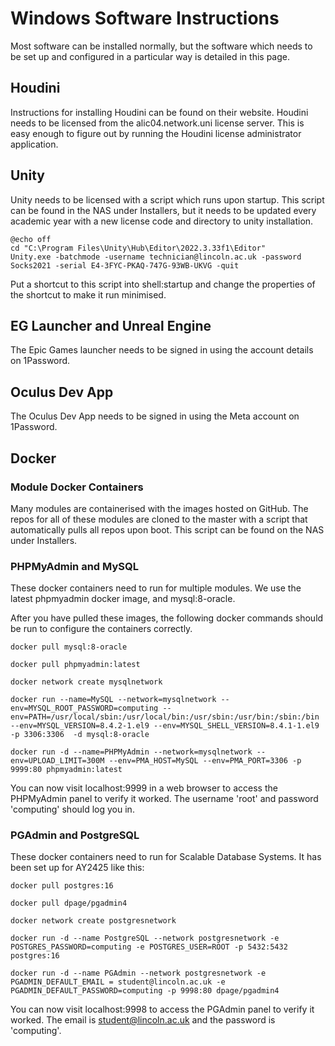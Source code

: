 # Windows Software Instructions

Most software can be installed normally, but the software which needs to be set up and configured in a particular way is detailed in this page.

## Houdini
Instructions for installing Houdini can be found on their website. Houdini needs to be licensed from the alic04.network.uni license server. This is easy enough to figure out by running the Houdini license administrator application. 

## Unity
Unity needs to be licensed with a script which runs upon startup. This script can be found in the NAS under Installers, but it needs to be updated every academic year  with a new license code and directory to unity installation.

```
@echo off
cd "C:\Program Files\Unity\Hub\Editor\2022.3.33f1\Editor"
Unity.exe -batchmode -username technician@lincoln.ac.uk -password Socks2021 -serial E4-3FYC-PKAQ-747G-93WB-UKVG -quit
```
Put a shortcut to this script into shell:startup and change the properties of the shortcut to make it run minimised.


## EG Launcher and Unreal Engine

The Epic Games launcher needs to be signed in using the account details on 1Password.

## Oculus Dev App

The Oculus Dev App needs to be signed in using the Meta account on 1Password.

## Docker

### Module Docker Containers

Many modules are containerised with the images hosted on GitHub. The repos for all of these modules are cloned to the master with a script that automatically pulls all repos upon boot. This script can be found on the NAS under Installers.

### PHPMyAdmin and MySQL
These docker containers need to run for multiple modules. We use the latest phpmyadmin docker image, and mysql:8-oracle.

After you have pulled these images, the following docker commands should be run to configure the containers correctly.

``docker pull mysql:8-oracle``

``docker pull phpmyadmin:latest``

``docker network create mysqlnetwork``

``docker run --name=MySQL --network=mysqlnetwork --env=MYSQL_ROOT_PASSWORD=computing --env=PATH=/usr/local/sbin:/usr/local/bin:/usr/sbin:/usr/bin:/sbin:/bin
--env=MYSQL_VERSION=8.4.2-1.el9 --env=MYSQL_SHELL_VERSION=8.4.1-1.el9 -p 3306:3306  -d mysql:8-oracle``

``docker run -d --name=PHPMyAdmin --network=mysqlnetwork --env=UPLOAD_LIMIT=300M --env=PMA_HOST=MySQL --env=PMA_PORT=3306 -p 9999:80 phpmyadmin:latest``

You can now visit localhost:9999 in a web browser to access the PHPMyAdmin panel to verify it worked. The username 'root' and password 'computing' should log you in.

### PGAdmin and PostgreSQL
These docker containers need to run for Scalable Database Systems. It has been set up for AY2425 like this:

```docker pull postgres:16```

```docker pull dpage/pgadmin4```

```docker network create postgresnetwork```

```docker run -d --name PostgreSQL --network postgresnetwork -e POSTGRES_PASSWORD=computing -e POSTGRES_USER=ROOT -p 5432:5432 postgres:16```

```docker run -d --name PGAdmin --network postgresnetwork -e PGADMIN_DEFAULT_EMAIL = student@lincoln.ac.uk -e PGADMIN_DEFAULT_PASSWORD=computing -p 9998:80 dpage/pgadmin4```

You can now visit localhost:9998 to access the PGAdmin panel to verify it worked. The email is student@lincoln.ac.uk and the password is 'computing'.